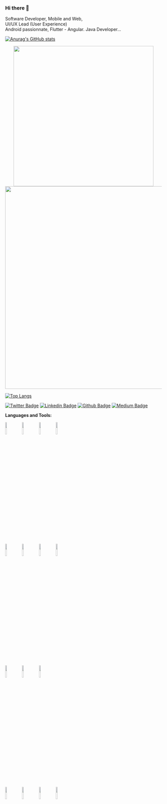 ### Hi there 👋

Software Developer, Mobile and Web, <br/> UI/UX Lead (User Experience) <br /> Android passionnate, Flutter - Angular. Java Developer... <br/>

[![Anurag's GitHub stats](https://github-readme-stats.vercel.app/api?username=Domiynsbelhanda&count_private=true)](https://github.com/anuraghazra/github-readme-stats)<br/>

<p align="center">
  <img width="450em" src="https://github-readme-streak-stats.herokuapp.com?user=domiynsbelhanda&theme=github-dark-blue&hide_border=true&date_format=M%20j%5B%2C%20Y%5D" />
  <img width="650em" src="http://github-profile-summary-cards.vercel.app/api/cards/profile-details?username=domiynsbelhanda&theme=github_dark" />
</p>

[![Top Langs](https://github-readme-stats.vercel.app/api/top-langs/?username=Domiynsbelhanda&layout=compact&count_private=true)](https://github.com/anuraghazra/github-readme-stats)<br/>

[![Twitter Badge](https://img.shields.io/badge/-Twitter-1ca0f1?style=flat-square&labelColor=1ca0f1&logo=twitter&logoColor=white&link=https://twitter.com/fagnerpsantos)](https://twitter.com/domiyns)
[![Linkedin Badge](https://img.shields.io/badge/-LinkedIn-blue?style=flat-square&logo=Linkedin&logoColor=white&link=https://www.linkedin.com/in/fagnerpsantos/)](https://www.linkedin.com/in/youness-dominique-tshunza-6005b7a1/)
[![Github Badge](https://img.shields.io/badge/-Github-000?style=flat-square&logo=Github&logoColor=white&link=https://github.com/fagnerpsantos)](https://github.com/domiynsbelhanda)
[![Medium Badge](https://img.shields.io/badge/-Medium-000?style=flat-square&logo=Medium&logoColor=white&link=https://medium.com/fagnerpsantos)](https://medium.com/@youness.dominique)

**Languages and Tools:**
<p>
  <code><img width="10%" src="https://www.vectorlogo.zone/logos/nodejs/nodejs-ar21.svg"></code>
  <code><img width="10%" src="https://www.vectorlogo.zone/logos/vuejs/vuejs-ar21.svg"></code>
  <code><img width="10%" src="https://www.vectorlogo.zone/logos/getbootstrap/getbootstrap-ar21.svg"></code>
  <code><img width="10%" src="https://www.vectorlogo.zone/logos/android/android-ar21.svg"></code>
  
<br />
  <code><img width="10%" src="https://www.vectorlogo.zone/logos/flutterio/flutterio-ar21.svg"></code>
  <code><img width="10%" src="https://www.vectorlogo.zone/logos/angular/angular-ar21.svg"></code>
  <code><img width="10%" src="https://www.vectorlogo.zone/logos/laravel/laravel-ar21.svg"></code>
  <code><img width="10%" src="https://www.vectorlogo.zone/logos/java/java-horizontal.svg"></code>

<br />
  <code><img width="10%" src="https://www.vectorlogo.zone/logos/mysql/mysql-ar21.svg"></code> 
  <code><img width="10%" src="https://www.vectorlogo.zone/logos/sqlite/sqlite-ar21.svg"></code>
  <code><img width="10%" src="https://www.vectorlogo.zone/logos/firebase/firebase-ar21.svg"></code>

<br />
   <code><img width="10%" src="https://www.vectorlogo.zone/logos/postgresql/postgresql-ar21.svg"></code>
   <code><img width="10%" src="https://www.vectorlogo.zone/logos/docker/docker-ar21.svg"></code>
   <code><img width="10%" src="https://www.vectorlogo.zone/logos/google_cloud/google_cloud-ar21.svg"></code>
   <code><img width="10%" src="https://www.vectorlogo.zone/logos/git-scm/git-scm-ar21.svg"></code>
  </p>




